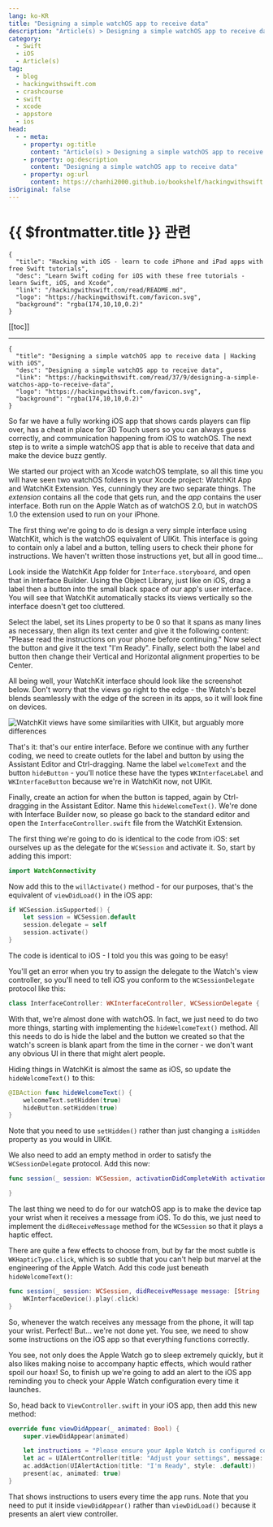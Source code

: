 ```yaml
---
lang: ko-KR
title: "Designing a simple watchOS app to receive data"
description: "Article(s) > Designing a simple watchOS app to receive data"
category:
  - Swift
  - iOS
  - Article(s)
tag: 
  - blog
  - hackingwithswift.com
  - crashcourse
  - swift
  - xcode
  - appstore
  - ios  
head:
  - - meta:
    - property: og:title
      content: "Article(s) > Designing a simple watchOS app to receive data"
    - property: og:description
      content: "Designing a simple watchOS app to receive data"
    - property: og:url
      content: https://chanhi2000.github.io/bookshelf/hackingwithswift.com/read/37/09-designing-a-simple-watchos-app-to-receive-data.html
isOriginal: false
---
```


# {{ $frontmatter.title }} 관련

```component VPCard
{
  "title": "Hacking with iOS - learn to code iPhone and iPad apps with free Swift tutorials",
  "desc": "Learn Swift coding for iOS with these free tutorials - learn Swift, iOS, and Xcode",
  "link": "/hackingwithswift.com/read/README.md",
  "logo": "https://hackingwithswift.com/favicon.svg",
  "background": "rgba(174,10,10,0.2)"
}
```

[[toc]]

---

```component VPCard
{
  "title": "Designing a simple watchOS app to receive data | Hacking with iOS",
  "desc": "Designing a simple watchOS app to receive data",
  "link": "https://hackingwithswift.com/read/37/9/designing-a-simple-watchos-app-to-receive-data",
  "logo": "https://hackingwithswift.com/favicon.svg",
  "background": "rgba(174,10,10,0.2)"
}
```

So far we have a fully working iOS app that shows cards players can flip over, has a cheat in place for 3D Touch users so you can always guess correctly, and communication happening from iOS to watchOS. The next step is to write a simple watchOS app that is able to receive that data and make the device buzz gently.

We started our project with an Xcode watchOS template, so all this time you will have seen two watchOS folders in your Xcode project: WatchKit App and WatchKit Extension. Yes, cunningly they are two separate things. The *extension* contains all the code that gets run, and the *app* contains the user interface. Both run on the Apple Watch as of watchOS 2.0, but in watchOS 1.0 the extension used to run on your iPhone.

The first thing we're going to do is design a very simple interface using WatchKit, which is the watchOS equivalent of UIKit. This interface is going to contain only a label and a button, telling users to check their phone for instructions. We haven't written those instructions yet, but all in good time…

Look inside the WatchKit App folder for <FontIcon icon="iconfont icon-xcode"/>`Interface.storyboard`, and open that in Interface Builder. Using the Object Library, just like on iOS, drag a label then a button into the small black space of our app's user interface. You will see that WatchKit automatically stacks its views vertically so the interface doesn't get too cluttered.

Select the label, set its Lines property to be 0 so that it spans as many lines as necessary, then align its text center and give it the following content: "Please read the instructions on your phone before continuing." Now select the button and give it the text "I'm Ready". Finally, select both the label and button then change their Vertical and Horizontal alignment properties to be Center.

All being well, your WatchKit interface should look like the screenshot below. Don't worry that the views go right to the edge - the Watch's bezel blends seamlessly with the edge of the screen in its apps, so it will look fine on devices.

![WatchKit views have some similarities with UIKit, but arguably more differences](https://hackingwithswift.com/img/books/hws/37-5@2x.png)

That's it: that's our entire interface. Before we continue with any further coding, we need to create outlets for the label and button by using the Assistant Editor and Ctrl-dragging. Name the label `welcomeText` and the button `hideButton` - you'll notice these have the types `WKInterfaceLabel` and `WKInterfaceButton` because we're in WatchKit now, not UIKit.

Finally, create an action for when the button is tapped, again by Ctrl-dragging in the Assistant Editor. Name this `hideWelcomeText()`. We're done with Interface Builder now, so please go back to the standard editor and open the <FontIcon icon="fa-brands fa-swift"/>`InterfaceController.swift` file from the WatchKit Extension.

The first thing we're going to do is identical to the code from iOS: set ourselves up as the delegate for the `WCSession` and activate it. So, start by adding this import:

```swift
import WatchConnectivity
```

Now add this to the `willActivate()` method - for our purposes, that's the equivalent of `viewDidLoad()` in the iOS app:

```swift
if WCSession.isSupported() {
    let session = WCSession.default
    session.delegate = self
    session.activate()
}
```

The code is identical to iOS - I told you this was going to be easy!

You'll get an error when you try to assign the delegate to the Watch's view controller, so you'll need to tell iOS you conform to the `WCSessionDelegate` protocol like this:

```swift
class InterfaceController: WKInterfaceController, WCSessionDelegate {
```

With that, we're almost done with watchOS. In fact, we just need to do two more things, starting with implementing the `hideWelcomeText()` method. All this needs to do is hide the label and the button we created so that the watch's screen is blank apart from the time in the corner - we don't want any obvious UI in there that might alert people.

Hiding things in WatchKit is almost the same as iOS, so update the `hideWelcomeText()` to this:

```swift
@IBAction func hideWelcomeText() {
    welcomeText.setHidden(true)
    hideButton.setHidden(true)
}
```

Note that you need to use `setHidden()` rather than just changing a `isHidden` property as you would in UIKit.

We also need to add an empty method in order to satisfy the `WCSessionDelegate` protocol. Add this now:

```swift
func session(_ session: WCSession, activationDidCompleteWith activationState: WCSessionActivationState, error: Error?) {

}
```

The last thing we need to do for our watchOS app is to make the device tap your wrist when it receives a message from iOS. To do this, we just need to implement the `didReceiveMessage` method for the `WCSession` so that it plays a haptic effect.

There are quite a few effects to choose from, but by far the most subtle is `WKHapticType.click`, which is so subtle that you can't help but marvel at the engineering of the Apple Watch. Add this code just beneath `hideWelcomeText()`:

```swift
func session(_ session: WCSession, didReceiveMessage message: [String : Any]) {
    WKInterfaceDevice().play(.click)
}
```

So, whenever the watch receives any message from the phone, it will tap your wrist. Perfect! But… we're not done yet. You see, we need to show some instructions on the iOS app so that everything functions correctly.

You see, not only does the Apple Watch go to sleep extremely quickly, but it also likes making noise to accompany haptic effects, which would rather spoil our hoax! So, to finish up we're going to add an alert to the iOS app reminding you to check your Apple Watch configuration every time it launches.

So, head back to <FontIcon icon="fa-brands fa-swift"/>`ViewController.swift` in your iOS app, then add this new method:

```swift
override func viewDidAppear(_ animated: Bool) {
    super.viewDidAppear(animated)

    let instructions = "Please ensure your Apple Watch is configured correctly. On your iPhone, launch Apple's 'Watch' configuration app then choose General > Wake Screen. On that screen, please disable Wake Screen On Wrist Raise, then select Wake For 70 Seconds. On your Apple Watch, please swipe up on your watch face and enable Silent Mode. You're done!"
    let ac = UIAlertController(title: "Adjust your settings", message: instructions, preferredStyle: .alert)
    ac.addAction(UIAlertAction(title: "I'm Ready", style: .default))
    present(ac, animated: true)
}
```

That shows instructions to users every time the app runs. Note that you need to put it inside `viewDidAppear()` rather than `viewDidLoad()` because it presents an alert view controller.

